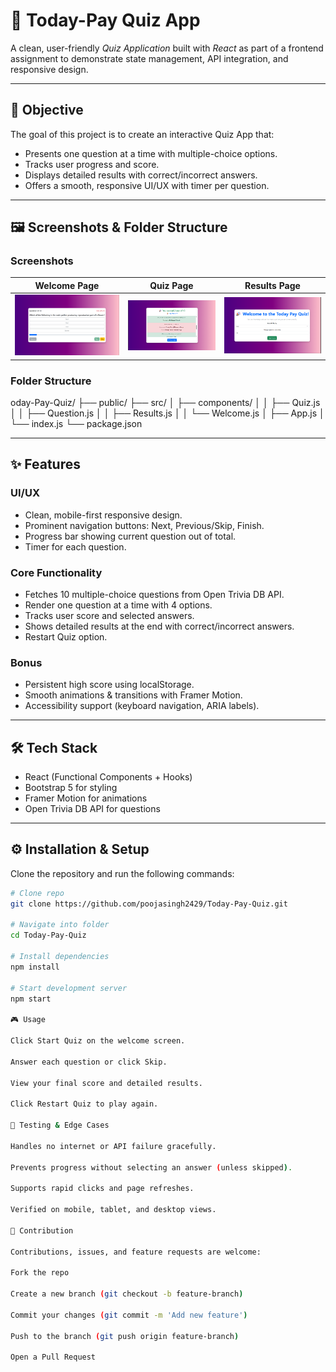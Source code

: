 # 📘 Today-Pay Quiz App

A clean, user-friendly *Quiz Application* built with *React* as part of a frontend assignment to demonstrate state management, API integration, and responsive design.

---

## 🚀 Objective

The goal of this project is to create an interactive Quiz App that:

* Presents one question at a time with multiple-choice options.
* Tracks user progress and score.
* Displays detailed results with correct/incorrect answers.
* Offers a smooth, responsive UI/UX with timer per question.

---

## 🖼 Screenshots & Folder Structure

### Screenshots

| Welcome Page | Quiz Page | Results Page |
| ------------ | --------- | ------------ |
| ![Welcome](https://github.com/poojasingh2429/Today-Pay-Quiz/blob/main/src/components/public/Screenshot%202025-09-04%20204029.png) | ![Quiz](https://github.com/poojasingh2429/Today-Pay-Quiz/blob/main/src/components/public/Screenshot%202025-09-04%20204146.png) | ![Results](https://github.com/poojasingh2429/Today-Pay-Quiz/blob/main/src/components/public/Screenshot%202025-09-04%20204253.png) |

### Folder Structure

oday-Pay-Quiz/
├── public/
├── src/
│ ├── components/
│ │ ├── Quiz.js
│ │ ├── Question.js
│ │ ├── Results.js
│ │ └── Welcome.js
│ ├── App.js
│ └── index.js
└── package.json


---

## ✨ Features

### UI/UX

* Clean, mobile-first responsive design.
* Prominent navigation buttons: Next, Previous/Skip, Finish.
* Progress bar showing current question out of total.
* Timer for each question.

### Core Functionality

* Fetches 10 multiple-choice questions from Open Trivia DB API.
* Render one question at a time with 4 options.
* Tracks user score and selected answers.
* Shows detailed results at the end with correct/incorrect answers.
* Restart Quiz option.

### Bonus

* Persistent high score using localStorage.
* Smooth animations & transitions with Framer Motion.
* Accessibility support (keyboard navigation, ARIA labels).

---

## 🛠 Tech Stack

* React (Functional Components + Hooks)
* Bootstrap 5 for styling
* Framer Motion for animations
* Open Trivia DB API for questions

---

## ⚙ Installation & Setup

Clone the repository and run the following commands:

```bash
# Clone repo
git clone https://github.com/poojasingh2429/Today-Pay-Quiz.git

# Navigate into folder
cd Today-Pay-Quiz

# Install dependencies
npm install

# Start development server
npm start

🎮 Usage

Click Start Quiz on the welcome screen.

Answer each question or click Skip.

View your final score and detailed results.

Click Restart Quiz to play again.

🧪 Testing & Edge Cases

Handles no internet or API failure gracefully.

Prevents progress without selecting an answer (unless skipped).

Supports rapid clicks and page refreshes.

Verified on mobile, tablet, and desktop views.

🤝 Contribution

Contributions, issues, and feature requests are welcome:

Fork the repo

Create a new branch (git checkout -b feature-branch)

Commit your changes (git commit -m 'Add new feature')

Push to the branch (git push origin feature-branch)

Open a Pull Request
